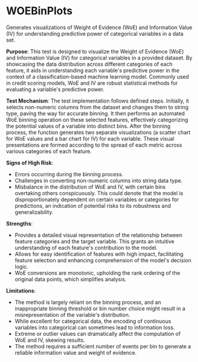 # WOEBinPlots

Generates visualizations of Weight of Evidence (WoE) and Information Value (IV) for understanding predictive power
of categorical variables in a data set.

**Purpose**: This test is designed to visualize the Weight of Evidence (WoE) and Information Value (IV) for
categorical variables in a provided dataset. By showcasing the data distribution across different categories of
each feature, it aids in understanding each variable's predictive power in the context of a classification-based
machine learning model. Commonly used in credit scoring models, WoE and IV are robust statistical methods for
evaluating a variable's predictive power.

**Test Mechanism**: The test implementation follows defined steps. Initially, it selects non-numeric columns from
the dataset and changes them to string type, paving the way for accurate binning. It then performs an automated WoE
binning operation on these selected features, effectively categorizing the potential values of a variable into
distinct bins. After the binning process, the function generates two separate visualizations (a scatter chart for
WoE values and a bar chart for IV) for each variable. These visual presentations are formed according to the spread
of each metric across various categories of each feature.

**Signs of High Risk**:
- Errors occurring during the binning process.
- Challenges in converting non-numeric columns into string data type.
- Misbalance in the distribution of WoE and IV, with certain bins overtaking others conspicuously. This could
denote that the model is disproportionately dependent on certain variables or categories for predictions, an
indication of potential risks to its robustness and generalizability.

**Strengths**:
- Provides a detailed visual representation of the relationship between feature categories and the target variable.
This grants an intuitive understanding of each feature's contribution to the model.
- Allows for easy identification of features with high impact, facilitating feature selection and enhancing
comprehension of the model's decision logic.
- WoE conversions are monotonic, upholding the rank ordering of the original data points, which simplifies analysis.

**Limitations**:
- The method is largely reliant on the binning process, and an inappropriate binning threshold or bin number choice
might result in a misrepresentation of the variable's distribution.
- While excellent for categorical data, the encoding of continuous variables into categorical can sometimes lead to
information loss.
- Extreme or outlier values can dramatically affect the computation of WoE and IV, skewing results.
- The method requires a sufficient number of events per bin to generate a reliable information value and weight of
evidence.